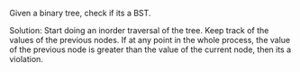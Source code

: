 Given a binary tree, check if its a BST. 


Solution: Start doing an inorder traversal of the tree. Keep track of the values of the previous nodes. If at any point in the whole process, the value of the previous node is greater than the value of the current node, then its a violation. 

